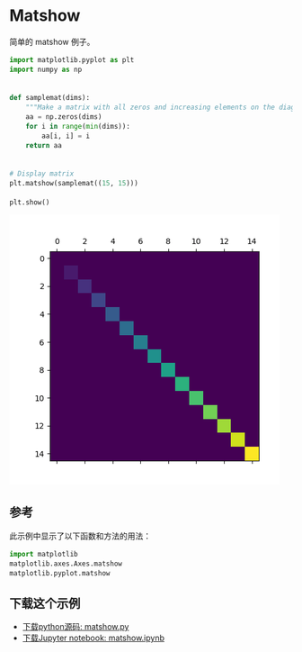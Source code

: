 # Matshow

简单的 matshow 例子。

```python
import matplotlib.pyplot as plt
import numpy as np


def samplemat(dims):
    """Make a matrix with all zeros and increasing elements on the diagonal"""
    aa = np.zeros(dims)
    for i in range(min(dims)):
        aa[i, i] = i
    return aa


# Display matrix
plt.matshow(samplemat((15, 15)))

plt.show()
```

![matshow示例](/static/images/gallery/sphx_glr_matshow_001.png)

## 参考

此示例中显示了以下函数和方法的用法：

```python
import matplotlib
matplotlib.axes.Axes.matshow
matplotlib.pyplot.matshow
```

## 下载这个示例

- [下载python源码: matshow.py](https://matplotlib.org/_downloads/matshow.py)
- [下载Jupyter notebook: matshow.ipynb](https://matplotlib.org/_downloads/matshow.ipynb)
